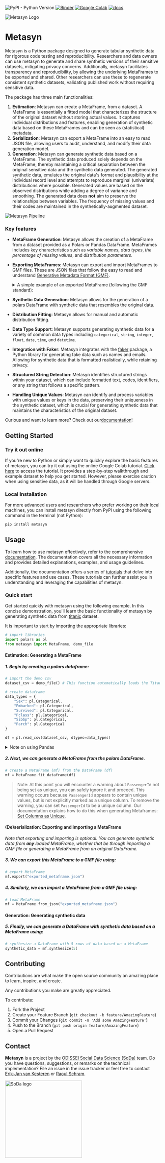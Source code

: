 ![PyPI - Python Version](https://img.shields.io/pypi/pyversions/metasyn)
[![Binder](https://mybinder.org/badge_logo.svg)](https://mybinder.org/v2/gh/sodascience/metasyn/HEAD?labpath=examples%2Fgetting_started.ipynb)
[![Google Colab](https://colab.research.google.com/assets/colab-badge.svg)](https://colab.research.google.com/github/sodascience/metasyn/blob/main/examples/getting_started.ipynb)
[![docs](https://readthedocs.org/projects/metasyn/badge/?version=latest)](https://metasyn.readthedocs.io/en/latest/index.html)

![Metasyn Logo](docs/source/images/logos/blue.svg)

# Metasyn
Metasyn is a Python package designed to generate tabular synthetic data for rigorous code testing and reproducibility.
Researchers and data owners can use metasyn to generate and share synthetic versions of their sensitive datasets, mitigating privacy concerns. Additionally, metasyn facilitates transparency and reproducibility, by allowing the underlying MetaFrames to be exported and shared. Other researchers can use these to regenerate consistent synthetic datasets, validating published work without requiring sensitive data.

The package has three main functionalities:

1. **Estimation**: Metasyn can create a MetaFrame, from a dataset. A MetaFrame is essentially a fitted model that characterizes the structure of the original dataset without storing actual values. It captures individual distributions and features, enabling generation of synthetic data based on these MetaFrames and can be seen as (statistical) metadata.
2. **Serialization**: Metasyn can export a MetaFrame into an easy to read JSON file, allowing users to audit, understand, and modify their data generation model.
3. **Generation**: Metasyn can generate synthetic data based on a MetaFrame. The synthetic data produced solely depends on the MetaFrame, thereby maintaining a critical separation between the original sensitive data and the synthetic data generated. The generated synthetic data, emulates the original data's format and plausibility at the individual record level and attempts to reproduce marginal (univariate) distributions where possible. Generated values are based on the observed distributions while adding a degree of variance and smoothing. The generated data does **not** aim to preserve the relationships between variables. The frequency of missing values and their codes are maintained in the synthetically-augmented dataset. 

![Metasyn Pipeline](docs/source/images/pipeline_basic.png)

### Key features
-   **MetaFrame Generation**: Metasyn allows the creation of a MetaFrame from a dataset provided as a Polars or Pandas DataFrame.
    MetaFrames includes key characteristics such as *variable names*, *data types*, *the percentage of missing values*, and *distribution parameters*.
-   **Exporting MetaFrames**: Metasyn can export and import MetaFrames to GMF files. These are JSON files that follow the easy to read and understand [Generative Metadata Format (GMF)](https://github.com/sodascience/generative_metadata_format).

    <details> 
    <summary> A simple example of an exported MetaFrame (following the GMF standard): </summary>

    ```json
    {
        "n_rows": 5,
        "n_columns": 5,
        "provenance": {
            "created by": {
                "name": "Metasyn",
                "version": "0.4.0"
            },
            "creation time": "2023-08-07T12:04:40.669740"
        },
        "vars": [
            {
                "name": "ID",
                "type": "discrete",
                "dtype": "Int64",
                "prop_missing": 0.0,
                "distribution": {
                    "implements": "core.unique_key",
                    "provenance": "builtin",
                    "class_name": "UniqueKeyDistribution",
                    "parameters": {
                        "low": 1,
                        "consecutive": 1
                    }
                }
            },
            {
                "name": "fruits",
                "type": "categorical",
                "dtype": "Categorical",
                "prop_missing": 0.0,
                "distribution": {
                    "implements": "core.multinoulli",
                    "provenance": "builtin",
                    "class_name": "MultinoulliDistribution",
                    "parameters": {
                        "labels": [
                            "apple",
                            "banana"
                        ],
                        "probs": [
                            0.4,
                            0.6
                        ]
                    }
                }
            },
            {
                "name": "B",
                "type": "discrete",
                "dtype": "Int64",
                "prop_missing": 0.0,
                "distribution": {
                    "implements": "core.poisson",
                    "provenance": "builtin",
                    "class_name": "PoissonDistribution",
                    "parameters": {
                        "mu": 3.0
                    }
                }
            },
            {
                "name": "cars",
                "type": "categorical",
                "dtype": "Categorical",
                "prop_missing": 0.0,
                "distribution": {
                    "implements": "core.multinoulli",
                    "provenance": "builtin",
                    "class_name": "MultinoulliDistribution",
                    "parameters": {
                        "labels": [
                            "audi",
                            "beetle"
                        ],
                        "probs": [
                            0.2,
                            0.8
                        ]
                    }
                }
            },
            {
                "name": "optional",
                "type": "discrete",
                "dtype": "Int64",
                "prop_missing": 0.2,
                "distribution": {
                    "implements": "core.discrete_uniform",
                    "provenance": "builtin",
                    "class_name": "DiscreteUniformDistribution",
                    "parameters": {
                        "low": -30,
                        "high": 301
                    }
                }
            }
        ]
    }
    ```

    A more advanced example GMF, based on the [Titanic](https://raw.githubusercontent.com/pandas-dev/pandas/main/doc/data/titanic.csv) dataset, can be found [here](examples/titanic_example.json)
    </details>

-   **Synthetic Data Generation**: Metasyn allows for the generation of a polars DataFrame with synthetic data that resembles the original data.
-   **Distribution Fitting**: Metasyn allows for manual and automatic distribution fitting.
-   **Data Type Support**: Metasyn supports generating synthetic data for a variety of common data types including `categorical`, `string`, `integer`, `float`, `date`, `time`, and `datetime`.
-   **Integration with Faker**: Metasyn integrates with the [faker](https://github.com/joke2k/faker) package, a Python library for generating fake data such as names and emails. Allowing for synthetic data that is formatted realistically, while retaining privacy.
-   **Structured String Detection**: Metasyn identifies structured strings within your dataset, which can include formatted text,
    codes, identifiers, or any string that follows a specific pattern.
-   **Handling Unique Values**: Metasyn can identify and process variables with unique values or keys in the data, preserving their uniqueness in the synthetic dataset, which is crucial for generating synthetic data that maintains the characteristics of the original dataset.

Curious and want to learn more? Check out our[documentation](https://metasyn.readthedocs.io/en/latest/index.html)!

## Getting Started
### Try it out online
If you're new to Python or simply want to quickly explore the basic features of metasyn, you can try it out using the online Google Colab tutorial. [Click here](https://colab.research.google.com/github/sodascience/metasyn/blob/main/examples/getting_started.ipynb) to access the tutorial. It provides a step-by-step walkthrough and example dataset to help you get started. However, please exercise caution when using sensitive data, as it will be handled through Google servers.

### Local Installation
For more advanced users and researchers who prefer working on their local machines, you can install metasyn directly from PyPI using the following command in the terminal (not Python):

```sh
pip install metasyn
```

## Usage
To learn how to use metasyn effectively, refer to the comprehensive [documentation](https://metasyn.readthedocs.io/en/latest/index.html). The documentation covers all the necessary information and provides detailed explanations, examples, and usage guidelines.

Additionally, the documentation offers a series of [tutorials](https://metasyn.readthedocs.io/en/latest/usage/interactive_tutorials.html) that delve into specific features and use cases. These tutorials can further assist you in understanding and leveraging the capabilities of metasyn.

### Quick start
Get started quickly with metasyn using the following example. In this concise demonstration, you'll learn the basic functionality of metasyn by generating synthetic data from [titanic](https://raw.githubusercontent.com/pandas-dev/pandas/main/doc/data/titanic.csv) dataset.

It is important to start by importing the appropriate libraries:

```python
# import libraries
import polars as pl
from metasyn import MetaFrame, demo_file
```

#### Estimation: Generating a MetaFrame 
##### 1.  Begin by creating a polars dataframe:
```python
# import the demo csv 
dataset_csv = demo_file() # This function automatically loads the Titanic dataset (as found here )

# create dataframe
data_types = {
    "Sex": pl.Categorical,
    "Embarked": pl.Categorical,
    "Survived": pl.Categorical,
    "Pclass": pl.Categorical,
    "SibSp": pl.Categorical,
    "Parch": pl.Categorical
}

df = pl.read_csv(dataset_csv, dtypes=data_types)
```

<details>
     <summary> 
     Note on using Pandas
     </summary>
     
Internally, metasyn uses Polars (instead of Pandas) mainly because typing and the handling of non-existing data is more
consistent. It is possible to supply a Pandas DataFrame instead of a polars DataFrame to `MetaFrame.fit_dataframe`.
However, this uses the automatic polars conversion functionality, which for some edge cases result in problems. Therefore,
we advise users to create Polars DataFrames. The resulting synthetic dataset is always a polars dataframe, but this can
be easily converted back to a Pandas DataFrame by using `df_pandas = df_polars.to_pandas()`.
</details>

##### 2. Next, we can generate a MetaFrame from the polars DataFrame.

```python
# create a MetaFrame (mf) from the DataFrame (df)
mf = MetaFrame.fit_dataframe(df)
```

> Note: At this point you will encounter a warning about `PassengerId` not being set as unique, you can safely ignore it and proceed. This warning occurs because `PassengerId` appears to contain unique values, but is not explicitly marked as a unique column. To remove the warning, you can set `PassengerId` to be a unique column. Our documentation explains how to do this when generating Metaframes: [Set Columns as Unique](https://metasyn.readthedocs.io/en/latest/usage/generating_metaframes.html#optional-parameters).

#### (De)serialization: Exporting and importing a MetaFrame 
_Note that exporting and importing is optional. You can generate synthetic data from **any** loaded MetaFrame, whether that be through importing a GMF file or generating a MetaFrame from an original DataFrame._

##### 3. We can export this MetaFrame to a GMF file using:

```python
# export MetaFrame
mf.export("exported_metaframe.json")
```

##### 4. Similarly, we can import a MetaFrame from a GMF file using:
```python
# load MetaFrame
mf = MetaFrame.from_json("exported_metaframe.json")
```

#### Generation: Generating synthetic data
##### 5. Finally, we can generate a DataFrame with synthetic data based on a MetaFrame using:

```python
# synthesize a DataFrame with 5 rows of data based on a MetaFrame
synthetic_data = mf.synthesize(5) 
```

<!-- CONTRIBUTING -->
## Contributing
Contributions are what make the open source community an amazing place to learn, inspire, and create.

Any contributions you make are greatly appreciated.

To contribute:
1. Fork the Project
2. Create your Feature Branch (`git checkout -b feature/AmazingFeature`)
3. Commit your Changes (`git commit -m 'Add some AmazingFeature'`)
4. Push to the Branch (`git push origin feature/AmazingFeature`)
5. Open a Pull Request


<!-- CONTACT -->
## Contact
**Metasyn** is a project by the [ODISSEI Social Data Science (SoDa)](https://odissei-data.nl/nl/soda/) team.
Do you have questions, suggestions, or remarks on the technical implementation? File an issue in the issue tracker or feel free to contact [Erik-Jan van Kesteren](https://github.com/vankesteren) or [Raoul Schram](https://github.com/qubixes).

<img src="docs/source/images/logos/soda.png" alt="SoDa logo" width="250px"/> 
